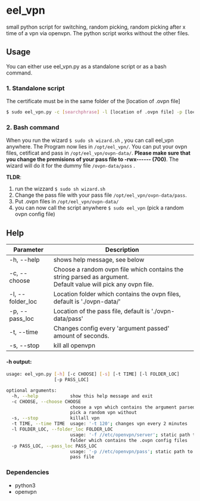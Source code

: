 # eel_vpn

small  python script for switching, random picking, random picking after x time of a vpn via openvpn. The python script works without the other files.

## Usage

You can either use eel_vpn.py as a standalone script or as a bash command.

### 1. Standalone script

The certificate must be in the same folder of the [location of .ovpn file]

```bash
$ sudo eel_vpn.py -c [searchphrase] -l [location of .ovpn file] -p [location of the pass file]
```



### 2. Bash command 

When you run the wizard ```$ sudo sh wizard.sh``` , you can call eel_vpn anywhere. The Program now lies in ```/opt/eel_vpn/```. You can put your ovpn files, cetificat and pass in ```/opt/eel_vpn/ovpn-data/```. **Please make sure that you change the premisions of your pass file to -rwx------ (700)**. The wizard will do it for the dummy file ```/ovpn-data/pass``` .

**TLDR**:

1. run the wizzard ```$ sudo sh wizard.sh```
2. Change the pass file with your pass file ```/opt/eel_vpn/ovpn-data/pass```.
3. Put .ovpn files in ```/opt/eel_vpn/ovpn-data/``` 
4. you can now call the script anywhere ```$ sudo eel_vpn``` (pick a random ovpn config file)



## Help

| Parameter        | Description                                                  |
| ---------------- | ------------------------------------------------------------ |
| -h, --help       | shows help message, see below                                |
| -c, --choose     | Choose a random ovpn file which contains the string parsed as argument.<br />Default value will pick any ovpn file. |
| -l, --folder_loc | Location folder which contains the ovpn files, default is './ovpn-data/' |
| -p, --pass_loc   | Location of the pass file, default is './ovpn-data/pass'     |
| -t, --time       | Changes config every 'argument passed' amount of seconds.    |
| -s, --stop       | kill all openvpn                                             |

#### -h output:

```bash
usage: eel_vpn.py [-h] [-c CHOOSE] [-s] [-t TIME] [-l FOLDER_LOC]
                  [-p PASS_LOC]

optional arguments:
  -h, --help            show this help message and exit
  -c CHOOSE, --choose CHOOSE
                        choose a vpn which contains the argument parsed, will
                        pick a random vpn without
  -s, --stop            killall vpn
  -t TIME, --time TIME  usage: '-t 120'; changes vpn every 2 minutes
  -l FOLDER_LOC, --folder_loc FOLDER_LOC
                        usage: '-f //etc/openvpn/server'; static path the
                        folder which contains the .ovpn config files
  -p PASS_LOC, --pass_loc PASS_LOC
                        usage: '-p //etc/openvpn/pass'; static path to the
                        pass file
```



### Dependencies
- python3
- openvpn
